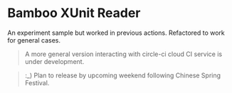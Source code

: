 # Bamboo XUnit Reader

An experiment sample but worked in previous actions. Refactored to work for general cases.

> A more general version interacting with circle-ci cloud CI service is under development.
  
> :_) Plan to release by upcoming weekend following Chinese Spring Festival.